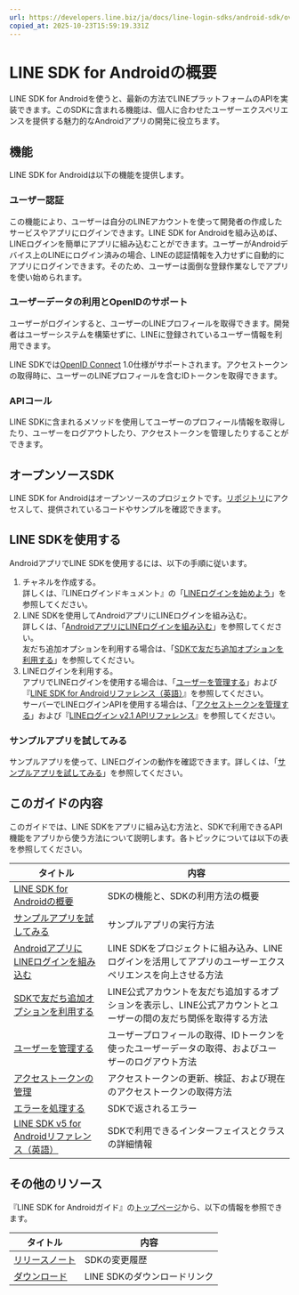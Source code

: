 ```yaml
---
url: https://developers.line.biz/ja/docs/line-login-sdks/android-sdk/overview/
copied_at: 2025-10-23T15:59:19.331Z
---
```

# LINE SDK for Androidの概要

LINE SDK for Androidを使うと、最新の方法でLINEプラットフォームのAPIを実装できます。このSDKに含まれる機能は、個人に合わせたユーザーエクスペリエンスを提供する魅力的なAndroidアプリの開発に役立ちます。

## 機能

LINE SDK for Androidは以下の機能を提供します。

### ユーザー認証

この機能により、ユーザーは自分のLINEアカウントを使って開発者の作成したサービスやアプリにログインできます。LINE SDK for Androidを組み込めば、LINEログインを簡単にアプリに組み込むことができます。ユーザーがAndroidデバイス上のLINEにログイン済みの場合、LINEの認証情報を入力せずに自動的にアプリにログインできます。そのため、ユーザーは面倒な登録作業なしでアプリを使い始められます。

### ユーザーデータの利用とOpenIDのサポート

ユーザーがログインすると、ユーザーのLINEプロフィールを取得できます。開発者はユーザーシステムを構築せずに、LINEに登録されているユーザー情報を利用できます。

LINE SDKでは[OpenID Connect](https://openid.net/developers/how-connect-works/) 1.0仕様がサポートされます。アクセストークンの取得時に、ユーザーのLINEプロフィールを含むIDトークンを取得できます。

### APIコール

LINE SDKに含まれるメソッドを使用してユーザーのプロフィール情報を取得したり、ユーザーをログアウトしたり、アクセストークンを管理したりすることができます。

## オープンソースSDK

LINE SDK for Androidはオープンソースのプロジェクトです。[リポジトリ](https://github.com/line/line-sdk-android)にアクセスして、提供されているコードやサンプルを確認できます。

## LINE SDKを使用する

AndroidアプリでLINE SDKを使用するには、以下の手順に従います。

1.  チャネルを作成する。  
    詳しくは、『LINEログインドキュメント』の「[LINEログインを始めよう](https://developers.line.biz/ja/docs/line-login/getting-started/)」を参照してください。
2.  LINE SDKを使用してAndroidアプリにLINEログインを組み込む。  
    詳しくは、「[AndroidアプリにLINEログインを組み込む](https://developers.line.biz/ja/docs/line-login-sdks/android-sdk/integrate-line-login/)」を参照してください。  
    友だち追加オプションを利用する場合は、「[SDKで友だち追加オプションを利用する](https://developers.line.biz/ja/docs/line-login-sdks/android-sdk/link-a-bot/)」を参照してください。
3.  LINEログインを利用する。  
    アプリでLINEログインを使用する場合は、「[ユーザーを管理する](https://developers.line.biz/ja/docs/line-login-sdks/android-sdk/managing-users/)」および『[LINE SDK for Androidリファレンス（英語）](https://developers.line.biz/en/reference/android-sdk/)』を参照してください。  
    サーバーでLINEログインAPIを使用する場合は、「[アクセストークンを管理する](https://developers.line.biz/ja/docs/line-login-sdks/android-sdk/managing-access-tokens/)」および『[LINEログイン v2.1 APIリファレンス](https://developers.line.biz/ja/reference/line-login/)』を参照してください。

### サンプルアプリを試してみる

サンプルアプリを使って、LINEログインの動作を確認できます。詳しくは、「[サンプルアプリを試してみる](https://developers.line.biz/ja/docs/line-login-sdks/android-sdk/try-line-login/)」を参照してください。

## このガイドの内容

このガイドでは、LINE SDKをアプリに組み込む方法と、SDKで利用できるAPI機能をアプリから使う方法について説明します。各トピックについては以下の表を参照してください。

| タイトル | 内容 |
| --- | --- |
| [LINE SDK for Androidの概要](https://developers.line.biz/ja/docs/line-login-sdks/android-sdk/overview/) | SDKの機能と、SDKの利用方法の概要 |
| [サンプルアプリを試してみる](https://developers.line.biz/ja/docs/line-login-sdks/android-sdk/try-line-login/) | サンプルアプリの実行方法 |
| [AndroidアプリにLINEログインを組み込む](https://developers.line.biz/ja/docs/line-login-sdks/android-sdk/integrate-line-login/) | LINE SDKをプロジェクトに組み込み、LINEログインを活用してアプリのユーザーエクスペリエンスを向上させる方法 |
| [SDKで友だち追加オプションを利用する](https://developers.line.biz/ja/docs/line-login-sdks/android-sdk/link-a-bot/) | LINE公式アカウントを友だち追加するオプションを表示し、LINE公式アカウントとユーザーの間の友だち関係を取得する方法 |
| [ユーザーを管理する](https://developers.line.biz/ja/docs/line-login-sdks/android-sdk/managing-users/) | ユーザープロフィールの取得、IDトークンを使ったユーザーデータの取得、およびユーザーのログアウト方法 |
| [アクセストークンの管理](https://developers.line.biz/ja/docs/line-login-sdks/android-sdk/managing-access-tokens/) | アクセストークンの更新、検証、および現在のアクセストークンの取得方法 |
| [エラーを処理する](https://developers.line.biz/ja/docs/line-login-sdks/android-sdk/handling-errors/) | SDKで返されるエラー |
| [LINE SDK v5 for Androidリファレンス（英語）](https://developers.line.biz/en/reference/android-sdk/) | SDKで利用できるインターフェイスとクラスの詳細情報 |

## その他のリソース

『LINE SDK for Androidガイド』の[トップページ](https://developers.line.biz/ja/docs/line-login-sdks/android-sdk/)から、以下の情報を参照できます。

| タイトル | 内容 |
| --- | --- |
| [リリースノート](https://developers.line.biz/ja/docs/line-login-sdks/android-sdk/release-notes/) | SDKの変更履歴 |
| [ダウンロード](https://developers.line.biz/ja/docs/downloads/) | LINE SDKのダウンロードリンク |
